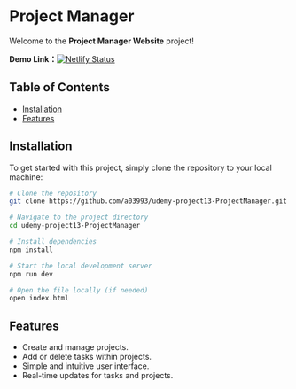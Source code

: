 # Project Manager

Welcome to the **Project Manager Website** project!

**Demo Link：**[![Netlify Status](https://api.netlify.com/api/v1/badges/76ac300f-74cd-47ec-a33b-846ecab363f0/deploy-status)](https://project-manager-2025.netlify.app/)

## Table of Contents

- [Installation](#installation)
- [Features](#features)

## Installation

To get started with this project, simply clone the repository to your local machine:

```bash
# Clone the repository
git clone https://github.com/a03993/udemy-project13-ProjectManager.git

# Navigate to the project directory
cd udemy-project13-ProjectManager

# Install dependencies
npm install

# Start the local development server
npm run dev

# Open the file locally (if needed)
open index.html
```

## Features
- Create and manage projects.
- Add or delete tasks within projects.
- Simple and intuitive user interface.
- Real-time updates for tasks and projects.
